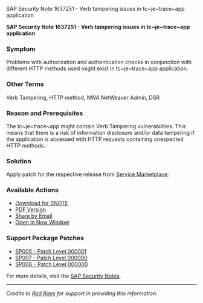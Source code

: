 SAP Security Note 1637251 - Verb tampering issues in tc~je~trace~app application

**SAP Security Note 1637251 - Verb tampering issues in tc~je~trace~app application**

### Symptom
Problems with authorization and authentication checks in conjunction with different HTTP methods used might exist in tc~je~trace~app application.

### Other Terms
Verb Tampering, HTTP method, NWA NetWeaver Admin, DSR

### Reason and Prerequisites
The tc~je~trace~app might contain Verb Tampering vulnerabilities. This means that there is a risk of information disclosure and/or data tampering if the application is accessed with HTTP requests containing unexpected HTTP methods.

### Solution
Apply patch for the respective release from [Service Marketplace](https://me.sap.com/notes/0001637251).

### Available Actions
- [Download for SNOTE](https://notesdownloads.sap.com/note/0040000017318082017)
- [PDF Version](https://userapps.support.sap.com/sap/support/sfm/notes/print/0001637251?language=en-US&token=E28BD0F883BBD3E489BEF76313A9A201)
- [Share by Email](https://me.sap.com/notes/0001637251/share)
- [Open in New Window](https://me.sap.com/notes/0001637251/open)

### Support Package Patches
- [SP005 - Patch Level 000001](https://userapps.support.sap.com/sap/support/swdc/notes?cvnr=01200615320200013068&support_package=SP005&patch_level=000001)
- [SP007 - Patch Level 000000](https://userapps.support.sap.com/sap/support/swdc/notes?cvnr=01200615320200013068&support_package=SP007&patch_level=000000)
- [SP006 - Patch Level 000000](https://userapps.support.sap.com/sap/support/swdc/notes?cvnr=01200615320200013068&support_package=SP006&patch_level=000000)

For more details, visit the [SAP Security Notes](https://me.sap.com/notes/0001637251).

---

*Credits to [Red Rays](https://redrays.io) for support in providing this information.*